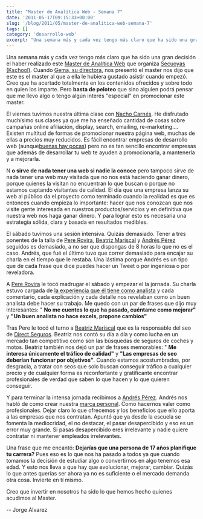```yaml
---
title: "Master de Analítica Web - Semana 7"
date: '2011-05-17T09:15:33+00:00'
slug: '/blog/2011/05/master-de-analitica-web-semana-7'
tags: []
category: 'desarrollo-web'
excerpt: "Una semana más y cada vez tengo más claro que ha sido una gran decisión el haber realizado este [Master de Analítica Web que organiza Kschool."
---
```

Una semana más y cada vez tengo más claro que ha sido una gran decisión el haber realizado este [Master de Analítica Web](http://www.secuoyasacademy.com/master-analitica-web.html) que organiza [Secuoyas (Kschool)](http://static.squarespace.com/static/5303797ae4b0c6ad9e43f072/5303ce80e4b0400995a883d6/5303cf35e4b0400995a88b0c/1392758581676/?format=original).  Cuando [Gema, su directora](http://static.squarespace.com/static/5303797ae4b0c6ad9e43f072/5303ce80e4b0400995a883d6/5303cf35e4b0400995a88b0c/1392758581676/?format=original), nos presentó el master nos dijo que este es el master al que a ella le hubiera gustado asistir cuando empezó. Creo que ha acertado totalmente en los contenidos ofrecidos y sobre todo en quien los imparte. Pero **basta de peloteo** que sino alguien podrá pensar que me llevo algo o tengo algún interés "especial" en promocionar este master.

El viernes tuvimos nuestra última clase con [Nacho Carnés](http://static.squarespace.com/static/5303797ae4b0c6ad9e43f072/5303ce80e4b0400995a883d6/5303cf35e4b0400995a88b0c/1392758581676/?format=original). He disfrutado muchísimo sus clases ya que me ha enseñado cantidad de cosas sobre campañas online afiliación, display, search, emailing, re-marketing.... Existen multitud de formas de promocionar nuestra página web, muchas de ellas a precios muy reducidos. Es fácil encontrar empresas de desarrollo web (aunque[buenas hay pocas](http://static.squarespace.com/static/5303797ae4b0c6ad9e43f072/5303ce80e4b0400995a883d6/5303cf35e4b0400995a88b0c/1392758581676/?format=original)) pero no es tan sencillo encontrar empresas que además de desarrollar tu web te ayuden a promocionarla, a mantenerla y a mejorarla.

N **o sirve de nada tener una web si nadie la conoce** pero tampoco sirve de nada tener una web muy visitada que no nos está haciendo ganar dinero, porque quienes la visitan no encuentran lo que buscan o porque no estamos captando visitantes de calidad. El día que una empresa lanza su web al público da el proyecto como terminado cuando la realidad es que es entonces cuando empieza lo importante: hacer que nos conozcan que nos visite gente interesada en nuestros productos/servicios y en definitiva que nuestra web nos haga ganar dinero. Y para lograr esto es necesaria una estrategia sólida, clara y basada en resultados medibles.

El sábado tuvimos una sesión intensiva. Quizás demasiado. Tener a tres ponentes de la talla de [Pere Rovira](http://www.linkedin.com/in/pererovira), [Beatriz Mariscal](http://www.linkedin.com/in/beatrizmariscal) y [Andrés Pérez](http://static.squarespace.com/static/5303797ae4b0c6ad9e43f072/5303ce80e4b0400995a883d6/5303cf35e4b0400995a88b0c/1392758581676/?format=original) seguidos es demasiado, a no ser que dispongas de 8 horas lo que no es el caso. Andrés, que fué el último tuvo que correr demasiado para encajar su charla en el tiempo que le restaba. Una lástima porque Andrés es un tipo que de cada frase que dice puedes hacer un Tweet o por ingeniosa o por reveladora.

A [Pere Rovira](http://www.linkedin.com/in/pererovira) le tocó madrugar el sábado y empezar el la jornada. Su charla estuvo cargada de [la experiencia que él tiene como analista](http://static.squarespace.com/static/5303797ae4b0c6ad9e43f072/5303ce80e4b0400995a883d6/5303cf35e4b0400995a88b0c/1392758581676/?format=original) y cada comentario, cada explicación y cada detalle nos revelaban como un buen analista debe hacer su trabajo. Me quedo con un par de frases que dijo muy interesantes: " **No me cuentes lo que ha pasado, cuéntame como mejorar"** y **"Un buen analista no hace excels, propone cambios"**

Tras Pere le tocó el turno a [Beatriz Mariscal](http://www.linkedin.com/in/beatrizmariscal) que es la responsable del seo de [Direct Seguros](http://static.squarespace.com/static/5303797ae4b0c6ad9e43f072/5303ce80e4b0400995a883d6/5303cf35e4b0400995a88b0c/1392758581676/?format=original).  Beatriz nos contó su día a día y como lucha en un mercado tan competitivo como son las búsquedas de seguros de coches y motos. Beatriz también nos dejó un par de frases memorables: " **Me interesa únicamente el tráfico de calidad"** y **"Las empresas de seo deberían funcionar por objetivos"**. Cuando estamos acostumbrados, por desgracia, a tratar con seos que solo buscan conseguir tráfico a cualquier precio y de cualquier forma es reconfortante y gratificante encontrar profesionales de verdad que saben lo que hacen y lo que quieren conseguir.

Y para terminar la intensa jornada recibimos a [Andrés Pérez](http://static.squarespace.com/static/5303797ae4b0c6ad9e43f072/5303ce80e4b0400995a883d6/5303cf35e4b0400995a88b0c/1392758581676/?format=original). Andrés nos habló de como crear nuestra [marca personal](http://static.squarespace.com/static/5303797ae4b0c6ad9e43f072/5303ce80e4b0400995a883d6/5303cf35e4b0400995a88b0c/1392758581676/?format=original). Como hacernos valer como profesionales. Dejar claro lo que ofrecemos y los beneficios que ello aporta a las empresas que nos contratan. Apuntó que ya desde la escuela se fomenta la mediocridad, el no destacar, el pasar desapercibido y eso es un error muy grande. Si pasas desapercibido eres irrelevante y nadie quiere contratar ni mantener empleados irrelevantes.

Una frase que me encantó:  **Dejarías que una persona de 17 años planifique tu carrera?**  Pues eso es lo que nos ha pasado a todos ya que cuando tomamos la decisión de estudiar algo o convertirnos en algo tenemos esa edad. Y esto nos lleva a que hay que evolucionar, mejorar, cambiar. Quizás lo que antes querías ser ahora ya no es suficiente o el mercado demanda otra cosa. Invierte en tí mismo.

Creo que invertir en nosotros ha sido lo que hemos hecho quienes acudimos al Master.

--
Jorge Alvarez
